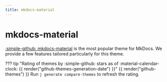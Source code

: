 ```yaml
---
title: mkdocs-material
---
```


# mkdocs-material

[:simple-github: mkdocs-material](https://github.com/squidfunk/mkdocs-material) is the most popular theme for MkDocs. We provide a few features tailored particularly for this theme.

??? tip "Rating of themes by :simple-github: stars as of :material-calendar-clock: {{ render("github-themes-generation-date") }}"
    {{ render("github-themes") }}
    Run `j generate compare-themes` to refresh the rating.
